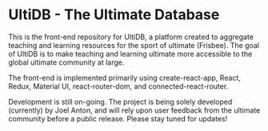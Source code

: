 # UltiDB - The Ultimate Database

This is the front-end repository for UltiDB, a platform created to aggregate teaching and learning resources for the sport of ultimate (Frisbee). The goal of UltiDB is to make teaching and learning ultimate more accessible to the global ultimate community at large.

The front-end is implemented primarily using create-react-app, React, Redux, Material UI, react-router-dom, and connected-react-router.

Development is still on-going. The project is being solely developed (currently) by Joel Anton, and will rely upon user feedback from the ultimate community before a public release. Please stay tuned for updates!
